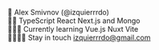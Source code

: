 🍕 Alex Smivnov (@izquierrrdo)  
🍕🍕 TypeScript React Next.js and Mongo  
🍕🍕🍕 Currently learning Vue.js Nuxt Vite  
🍕🍕🍕🍕 Stay in touch izquierrrdo@gmail.com  

<!---
izquierrrdo/izquierrrdo is a ✨ special ✨ repository because its `README.md` (this file) appears on your GitHub profile.
You can click the Preview link to take a look at your changes.
--->

